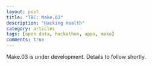```yaml
---
layout: post
title: "TBC: Make.03"
description: "Hacking Health"
category: articles
tags: [open data, hackathon, apps, make]
comments: true
---
```


Make.03 is under development. Details to follow shortly.
